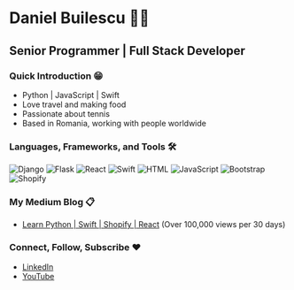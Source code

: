 # Daniel Builescu 🧑‍💻

## Senior Programmer | Full Stack Developer

### Quick Introduction 😁
- Python | JavaScript | Swift
- Love travel and making food
- Passionate about tennis
- Based in Romania, working with people worldwide

### Languages, Frameworks, and Tools 🛠️

![Django](https://cdn.iconscout.com/icon/free/png-512/free-django-1-282754.png?f=avif&w=100)
![Flask](https://cdn.iconscout.com/icon/free/png-512/free-flask-51-285137.png?f=avif&w=100)
![React](https://cdn.iconscout.com/icon/free/png-512/free-react-4-1175110.png?f=avif&w=100)
![Swift](https://cdn.iconscout.com/icon/free/png-512/free-swift-21-1175088.png?f=avif&w=100)
![HTML](https://cdn.iconscout.com/icon/free/png-512/free-html5-2474805-2056091.png?f=avif&w=100)
![JavaScript](https://cdn.iconscout.com/icon/free/png-512/free-javascript-2752148-2284965.png?f=avif&w=100)
![Bootstrap](https://cdn.iconscout.com/icon/free/png-512/free-bootstrap-6-1175203.png?f=avif&w=100)
![Shopify](https://cdn.iconscout.com/icon/free/png-512/free-shopify-6-675778.png?f=avif&w=100)

### My Medium Blog 📋
- [Learn Python | Swift | Shopify | React]((https://medium.com/@danielbuilescu)) (Over 100,000 views per 30 days)

### Connect, Follow, Subscribe ❤️
- [LinkedIn](https://www.linkedin.com/in/builescu-daniel/)
- [YouTube](https://www.youtube.com/channel/UCFj3jbN28bsGz9nr2ipupdg)
